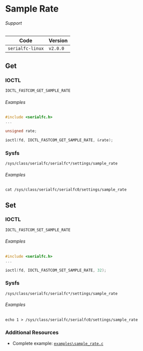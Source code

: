 # Sample Rate

###### Support
| Code         | Version
| ------------ | --------
| `serialfc-linux` | `v2.0.0`


## Get
### IOCTL
```c
IOCTL_FASTCOM_GET_SAMPLE_RATE
```

###### Examples
```c
#include <serialfc.h>
...

unsigned rate;

ioctl(fd, IOCTL_FASTCOM_GET_SAMPLE_RATE, &rate);
```

### Sysfs
```
/sys/class/serialfc/serialfc*/settings/sample_rate
```

###### Examples
```
cat /sys/class/serialfc/serialfc0/settings/sample_rate
```


## Set
### IOCTL
```c
IOCTL_FASTCOM_SET_SAMPLE_RATE
```

###### Examples
```c
#include <serialfc.h>
...

ioctl(fd, IOCTL_FASTCOM_SET_SAMPLE_RATE, 32);
```

### Sysfs
```
/sys/class/serialfc/serialfc*/settings/sample_rate
```

###### Examples
```
echo 1 > /sys/class/serialfc/serialfc0/settings/sample_rate
```


### Additional Resources
- Complete example: [`examples\sample_rate.c`](https://github.com/commtech/serialfc-linux/blob/master/examples/sample_rate.c)
